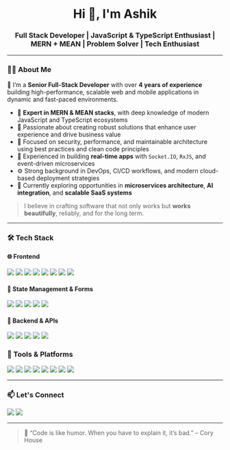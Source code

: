<!-- Profile Header -->
<h1 align="center">Hi 👋, I'm Ashik</h1>
<h3 align="center">Full Stack Developer | JavaScript & TypeScript Enthusiast | MERN + MEAN | Problem Solver | Tech Enthusiast</h3>



---

### 🧑‍💻 About Me

🎯 I’m a **Senior Full-Stack Developer** with over **4 years of experience** building high-performance, scalable web and mobile applications in dynamic and fast-paced environments.

- 🧩 **Expert in MERN & MEAN stacks**, with deep knowledge of modern JavaScript and TypeScript ecosystems  
- 🧠 Passionate about creating robust solutions that enhance user experience and drive business value  
- 🔐 Focused on security, performance, and maintainable architecture using best practices and clean code principles  
- 🔄 Experienced in building **real-time apps** with `Socket.IO`, `RxJS`, and event-driven microservices  
- ⚙️ Strong background in DevOps, CI/CD workflows, and modern cloud-based deployment strategies  
- 🚀 Currently exploring opportunities in **microservices architecture**, **AI integration**, and **scalable SaaS systems**

> I believe in crafting software that not only works but **works beautifully**, reliably, and for the long term.

---

### 🛠️ Tech Stack

#### 🌐 Frontend
<p>
  <img src="https://img.shields.io/badge/HTML5-E34F26?logo=html5&logoColor=white" />
  <img src="https://img.shields.io/badge/CSS3-1572B6?logo=css3&logoColor=white" />
  <img src="https://img.shields.io/badge/SCSS-CC6699?logo=sass&logoColor=white" />
  <img src="https://img.shields.io/badge/Bootstrap-563D7C?logo=bootstrap&logoColor=white" />
  <img src="https://img.shields.io/badge/Tailwind_CSS-38B2AC?logo=tailwind-css&logoColor=white" />
  <img src="https://img.shields.io/badge/React-61DAFB?logo=react&logoColor=black" />
  <img src="https://img.shields.io/badge/Next.js-000000?logo=nextdotjs&logoColor=white" />
  <img src="https://img.shields.io/badge/Angular-DD0031?logo=angular&logoColor=white" />
</p>

#### 🧠 State Management & Forms
<p>
  <img src="https://img.shields.io/badge/Redux-593D88?logo=redux&logoColor=white" />
  <img src="https://img.shields.io/badge/Redux%20Toolkit-764ABC?logo=redux&logoColor=white" />
  <img src="https://img.shields.io/badge/React Hook Form-EC5990?logo=reacthookform&logoColor=white" />
  <img src="https://img.shields.io/badge/Formik-00A9F4?logo=formik&logoColor=white" />
  <img src="https://img.shields.io/badge/RxJS-B7178C?logo=reactivex&logoColor=white" />
</p>

#### 🧩 Backend & APIs
<p>
  <img src="https://img.shields.io/badge/Node.js-339933?logo=nodedotjs&logoColor=white" />
  <img src="https://img.shields.io/badge/Express.js-000000?logo=express&logoColor=white" />
  <img src="https://img.shields.io/badge/NestJS-E0234E?logo=nestjs&logoColor=white" />
  <img src="https://img.shields.io/badge/REST API-FF6F00?logo=swagger&logoColor=white" />
  <img src="https://img.shields.io/badge/GraphQL-E10098?logo=graphql&logoColor=white" /> </p>
</p>

### 🧰 Tools & Platforms

<p>
  <img src="https://img.shields.io/badge/Git-F05032?logo=git&logoColor=white" />
  <img src="https://img.shields.io/badge/GitHub-181717?logo=github&logoColor=white" />
  <img src="https://img.shields.io/badge/Docker-2496ED?logo=docker&logoColor=white" />
  <img src="https://img.shields.io/badge/AWS-232F3E?logo=amazon-aws&logoColor=white" />
  <img src="https://img.shields.io/badge/CI%2FCD-0A0A0A?logo=githubactions&logoColor=white" />
  <img src="https://img.shields.io/badge/Vercel-000000?logo=vercel&logoColor=white" />
  <img src="https://img.shields.io/badge/Figma-F24E1E?logo=figma&logoColor=white" />
  <img src="https://img.shields.io/badge/VS Code-007ACC?logo=visualstudiocode&logoColor=white" />
</p>

---

### 📫 Let's Connect

<p>
  <a href="mailto:ashikpatel8140@gmail.com"><img src="https://img.shields.io/badge/Email-D14836?logo=gmail&logoColor=white" /></a>
  <a href="https://www.linkedin.com/in/ashik-patel-aa99411aa"><img src="https://img.shields.io/badge/LinkedIn-0077B5?logo=linkedin&logoColor=white" /></a>
</p>

---

> 🧠 “Code is like humor. When you have to explain it, it’s bad.” – Cory House

